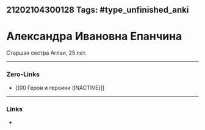 21202104300128
Tags: #type_unfinished_anki 
---
# Александра Ивановна Епанчина

  Старшая сестра Аглаи, 25 лет.

---
### Zero-Links
- [[00 Герои и героини (INACTIVE)]]
---
### Links
-